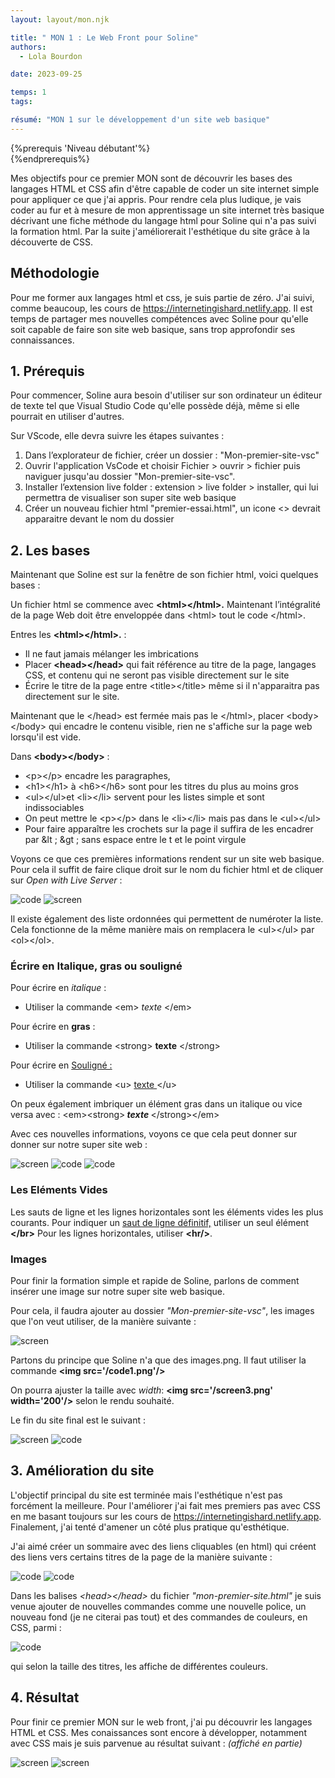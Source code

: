 ```yaml
---
layout: layout/mon.njk

title: " MON 1 : Le Web Front pour Soline"
authors:
  - Lola Bourdon

date: 2023-09-25

temps: 1
tags:

résumé: "MON 1 sur le développement d'un site web basique"
---
```


{%prerequis 'Niveau débutant'%}  
{%endprerequis%}

Mes objectifs pour ce premier MON sont de découvrir les bases des langages HTML et CSS afin d'être capable de coder un site internet simple pour appliquer ce que j'ai appris. Pour rendre cela plus ludique, je vais coder au fur et à mesure de mon apprentissage un site internet très basique décrivant une fiche méthode du langage html pour Soline qui n'a pas suivi la formation html. Par la suite j'améliorerait l'esthétique du site grâce à la découverte de CSS.

## Méthodologie

Pour me former aux langages html et css, je suis partie de zéro. J'ai suivi, comme beaucoup, les cours de https://internetingishard.netlify.app.
Il est temps de partager mes nouvelles compétences avec Soline pour qu'elle soit capable de faire son site web basique, sans trop approfondir ses connaissances.

## 1. Prérequis

Pour commencer, Soline aura besoin d'utiliser sur son ordinateur un éditeur de texte tel que Visual Studio Code qu'elle possède déjà, même si elle pourrait en utiliser d'autres.

Sur VScode, elle devra suivre les étapes suivantes : 

1. Dans l’explorateur de fichier, créer un dossier : "Mon-premier-site-vsc"
2. Ouvrir l'application VsCode et choisir Fichier > ouvrir > fichier puis naviguer jusqu'au dossier "Mon-premier-site-vsc".
3. Installer l’extension live folder : extension > live folder > installer, qui lui permettra de visualiser son super site web basique
4. Créer un nouveau fichier html "premier-essai.html", un icone <> devrait apparaitre devant le nom du dossier 

## 2. Les bases

Maintenant que Soline est sur la fenêtre de son fichier html, voici quelques bases :

Un fichier html se commence avec **&lt;html&gt;&lt;/html&gt;.**
Maintenant l’intégralité de la page Web doit être enveloppée dans  &lt;html&gt; tout le code &lt;/html&gt;.

Entres les **&lt;html&gt;&lt;/html&gt;.** :

- Il ne faut jamais mélanger les imbrications 
- Placer **&lt;head&gt;&lt;/head&gt;** qui fait référence au titre de la page, langages CSS, et contenu qui ne seront pas visible directement sur le site 
- Écrire le titre de la page entre &lt;title&gt;&lt;/title&gt; même si il n'apparaitra pas directement sur le site.

Maintenant que le &lt;/head&gt; est fermée mais pas le &lt;/html&gt;, placer &lt;body&gt;&lt;/body&gt; qui encadre le contenu visible, rien ne s'affiche  sur la page web lorsqu'il est vide.

Dans **&lt;body&gt;&lt;/body&gt;** :

- &lt;p&gt;&lt;/p&gt; encadre les paragraphes,  
- &lt;h1&gt;&lt;/h1&gt; à &lt;h6&gt;&lt;/h6&gt; sont pour les titres du plus au moins gros
- &lt;ul&gt;&lt;/ul&gt;et &lt;li&gt;&lt;/li&gt; servent pour les listes simple et sont indissociables
- On peut mettre le &lt;p&gt;&lt;/p&gt; dans le &lt;li&gt;&lt;/li&gt; mais pas dans le &lt;ul&gt;&lt;/ul&gt;
- Pour faire apparaître les crochets sur la page il suffira de les encadrer par &lt ; &gt ; sans espace entre le t et le point virgule

Voyons ce que ces premières informations rendent sur un site web basique. Pour cela il suffit de faire clique droit sur le nom du fichier html et de cliquer sur *Open with Live Server* :

![code](code1.png)
![screen](screen1.png)

Il existe également des liste ordonnées qui permettent de numéroter la liste. Cela fonctionne de la même manière mais on remplacera le &lt;ul&gt;&lt;/ul&gt; par &lt;ol&gt;&lt;/ol&gt;.

### Écrire en Italique, gras ou souligné

Pour écrire en *italique* :

- Utiliser  la commande &lt;em&gt; *texte* &lt;/em&gt; 

Pour écrire en **gras** :

- Utiliser la commande &lt;strong&gt; **texte** &lt;/strong&gt;

Pour écrire en <u>Souligné : </u>

- Utiliser la commande &lt;u&gt; <u> texte </u>&lt;/u&gt; 

On peux également imbriquer un élément gras dans un italique ou vice versa avec :</strong></em> &lt;em&gt;&lt;strong&gt;<em><strong> texte  </strong></em> &lt;/strong&gt;&lt;/em&gt;

Avec ces nouvelles informations, voyons ce que cela peut donner sur donner sur notre super site web :


![screen](screen2.png)
![code](code2.png)
![code](code3.png)

### Les Eléments Vides 
Les sauts de ligne et les lignes horizontales sont les éléments vides les plus courants. 
Pour indiquer un <u>saut de ligne définitif,</u> utiliser un seul élément **&lt;/br&gt;**
Pour les lignes horizontales, utiliser **&lt;hr/&gt;**.

### Images

Pour finir la formation simple et rapide de Soline, parlons de comment insérer une image sur notre super site web basique.

Pour cela, il faudra ajouter au dossier *"Mon-premier-site-vsc"*, les images que l'on veut utiliser, de la manière suivante :

![screen](screen3.png)

Partons du principe que Soline n'a que des images.png. Il faut utiliser la commande **&lt;img src='/code1.png'/&gt;**

On pourra ajuster la taille avec *width*: **&lt;img src='/screen3.png'  width='200'/&gt;** selon le rendu souhaité.

Le fin du site final est le suivant :

![screen](dernierscreen.png)
![code](derniercode.png)

## 3. Amélioration du site

L'objectif principal du site est terminée mais l'esthétique n'est pas forcément la meilleure. Pour l'améliorer j'ai fait mes premiers pas avec CSS en me basant toujours sur les cours de https://internetingishard.netlify.app. Finalement, j'ai tenté d'amener un côté plus pratique qu'esthétique. 

J'ai aimé créer un sommaire avec des liens cliquables (en html) qui créent des liens vers certains titres de la page de la manière suivante :

![code](screensommaire.png)
![code](screenidbase.png)

Dans les balises *&lt;head&gt;&lt;/head&gt;* du fichier *"mon-premier-site.html"* je suis venue ajouter de nouvelles commandes comme une nouvelle police, un nouveau fond (je ne citerai pas tout) et des commandes de couleurs, en CSS, parmi :

![code](screentitre.png)

qui selon la taille des titres, les affiche de différentes couleurs.

## 4. Résultat

Pour finir ce premier MON sur le web front, j'ai pu découvrir les langages HTML et CSS. Mes conaissances sont encore à développer, notamment avec CSS mais je suis parvenue au résultat suivant : *(affiché en partie)*

![screen](screen9.png)
![screen](screen1-1.png)
